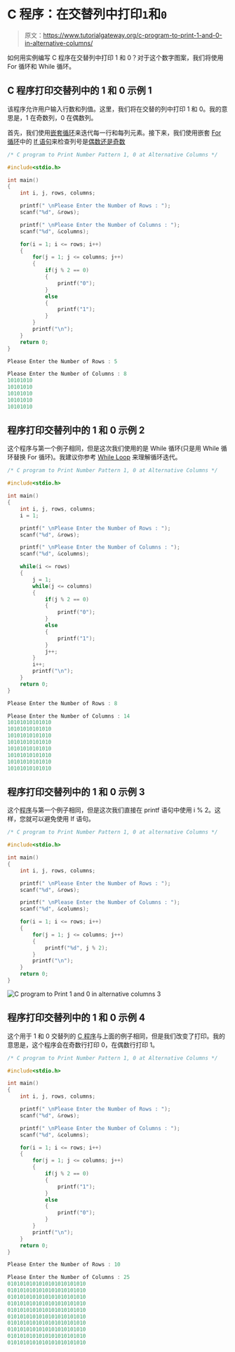 # C 程序：在交替列中打印`1`和`0`

> 原文：<https://www.tutorialgateway.org/c-program-to-print-1-and-0-in-alternative-columns/>

如何用实例编写 C 程序在交替列中打印 1 和 0？对于这个数字图案，我们将使用 For 循环和 While 循环。

## C 程序打印交替列中的 1 和 0 示例 1

该程序允许用户输入行数和列值。这里，我们将在交替的列中打印 1 和 0。我的意思是，1 在奇数列，0 在偶数列。

首先，我们使用[嵌套循环](https://www.tutorialgateway.org/for-loop-in-c-programming/)来迭代每一行和每列元素。接下来，我们使用嵌套 [For 循环](https://www.tutorialgateway.org/for-loop-in-c-programming/)中的 [If 语句](https://www.tutorialgateway.org/if-statement-in-c/)来检查列号是[偶数还是奇数](https://www.tutorialgateway.org/c-program-for-even-or-odd/)

```c
/* C program to Print Number Pattern 1, 0 at Alternative Columns */

#include<stdio.h>

int main()
{
    int i, j, rows, columns;

    printf(" \nPlease Enter the Number of Rows : ");
    scanf("%d", &rows);

    printf(" \nPlease Enter the Number of Columns : ");
    scanf("%d", &columns);

    for(i = 1; i <= rows; i++)
    {
    	for(j = 1; j <= columns; j++)
		{
			if(j % 2 == 0)
			{
				printf("0");
			}
			else
			{
				printf("1");
			}       	
        }
        printf("\n");
    }
    return 0;
}
```

```c
Please Enter the Number of Rows : 5

Please Enter the Number of Columns : 8
10101010
10101010
10101010
10101010
10101010
```

## 程序打印交替列中的 1 和 0 示例 2

这个程序与第一个例子相同，但是这次我们使用的是 While 循环(只是用 While 循环替换 For 循环)。我建议你参考 [While Loop](https://www.tutorialgateway.org/while-loop-in-c/) 来理解循环迭代。

```c
/* C program to Print Number Pattern 1, 0 at Alternative Columns */

#include<stdio.h>

int main()
{
    int i, j, rows, columns;
    i = 1;

    printf(" \nPlease Enter the Number of Rows : ");
    scanf("%d", &rows);

    printf(" \nPlease Enter the Number of Columns : ");
    scanf("%d", &columns);

    while(i <= rows)
    {
    	j = 1;
    	while(j <= columns)
		{
			if(j % 2 == 0)
			{
				printf("0");
			}
			else
			{
				printf("1");
			}
			j++;       	
        }
        i++;
        printf("\n");
    }
    return 0;
}
```

```c
Please Enter the Number of Rows : 8

Please Enter the Number of Columns : 14
10101010101010
10101010101010
10101010101010
10101010101010
10101010101010
10101010101010
10101010101010
10101010101010
```

## 程序打印交替列中的 1 和 0 示例 3

这个[程序](https://www.tutorialgateway.org/c-programming-examples/)与第一个例子相同，但是这次我们直接在 printf 语句中使用 i % 2。这样，您就可以避免使用 If 语句。

```c
/* C program to Print Number Pattern 1, 0 at alternative Columns */

#include<stdio.h>

int main()
{
    int i, j, rows, columns;

    printf(" \nPlease Enter the Number of Rows : ");
    scanf("%d", &rows);

    printf(" \nPlease Enter the Number of Columns : ");
    scanf("%d", &columns);

    for(i = 1; i <= rows; i++)
    {
    	for(j = 1; j <= columns; j++)
		{
			printf("%d", j % 2);    	
        }
        printf("\n");
    }
    return 0;
}
```

![C program to Print 1 and 0 in alternative columns 3](img/c7eb463844a0674996045b8bf5659d6f.png)

## 程序打印交替列中的 1 和 0 示例 4

这个用于 1 和 0 交替列的 [C 程序](https://www.tutorialgateway.org/c-programming-examples/)与上面的例子相同，但是我们改变了打印。我的意思是，这个程序会在奇数行打印 0，在偶数行打印 1。

```c
/* C program to Print Number Pattern 1, 0 at Alternative Columns */

#include<stdio.h>

int main()
{
    int i, j, rows, columns;

    printf(" \nPlease Enter the Number of Rows : ");
    scanf("%d", &rows);

    printf(" \nPlease Enter the Number of Columns : ");
    scanf("%d", &columns);

    for(i = 1; i <= rows; i++)
    {
    	for(j = 1; j <= columns; j++)
		{
			if(j % 2 == 0)
			{
				printf("1");
			}
			else
			{
				printf("0");
			}       	
        }
        printf("\n");
    }
    return 0;
}
```

```c
Please Enter the Number of Rows : 10

Please Enter the Number of Columns : 25
0101010101010101010101010
0101010101010101010101010
0101010101010101010101010
0101010101010101010101010
0101010101010101010101010
0101010101010101010101010
0101010101010101010101010
0101010101010101010101010
0101010101010101010101010
0101010101010101010101010
```